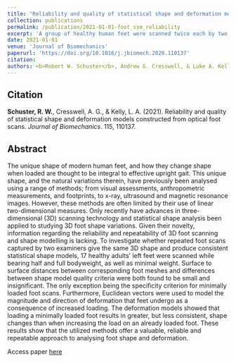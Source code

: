 ```yaml
---
title: "Reliability and quality of statistical shape and deformation models constructed from optical foot scans"
collection: publications
permalink: /publication/2021-01-01-foot_ssm_reliability
excerpt: 'A group of healthy human feet were scanned twice each by two examiners and statistical shape models constructed to determine their respective reliability and repeatability.'
date: 2021-01-01
venue: 'Journal of Biomechanics'
paperurl: 'https://doi.org/10.1016/j.jbiomech.2020.110137'
citation: 
authors: <b>Robert W. Schuster</b>, Andrew G. Cresswell, & Luke A. Kelly
---
```

## Citation  
**Schuster, R. W.**, Cresswell, A. G., & Kelly, L. A. (2021). Reliability and quality of statistical shape and deformation models constructed from optical foot scans. *Journal of Biomechanics*. 115, 110137.

## Abstract  
The unique shape of modern human feet, and how they change shape when loaded are thought to be integral to effective upright gait. This unique shape, and the natural variations therein, have previously been analysed using a range of methods; from visual assessments, anthropometric measurements, and footprints, to x-ray, ultrasound and magnetic resonance images. However, these methods are often limited by their use of linear two-dimensional measures. Only recently have advances in three-dimensional (3D) scanning technology and statistical shape analysis been applied to studying 3D foot shape variations. Given their novelty, information regarding the reliability and repeatability of 3D foot scanning and shape modelling is lacking. To investigate whether repeated foot scans captured by two examiners give the same 3D shape and produce consistent statistical shape models, 17 healthy adults’ left feet were scanned while bearing half and full bodyweight, as well as minimal weight. Surface to surface distances between corresponding foot meshes and differences between shape model quality criteria were both found to be small and insignificant. The only exception being the specificity criterion for minimally loaded foot scans. Furthermore, Euclidean vectors were used to model the magnitude and direction of deformation that feet undergo as a consequence of increased loading. The deformation models showed that loading a minimally loaded foot results in greater, but less consistent, shape changes than when increasing the load on an already loaded foot. These results show that the utilized methods offer a valuable, reliable and repeatable approach to analysing foot shape and deformation.  
  
  
Access paper [here](https://doi.org/10.1016/j.jbiomech.2020.110137)
